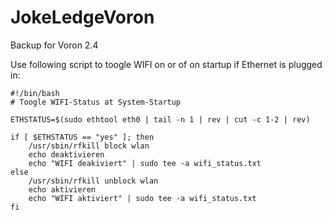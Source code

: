 # JokeLedgeVoron
Backup for Voron 2.4

Use following script to toogle WIFI on or of on startup if Ethernet is plugged in:

```
#!/bin/bash
# Toogle WIFI-Status at System-Startup

ETHSTATUS=$(sudo ethtool eth0 | tail -n 1 | rev | cut -c 1-2 | rev)

if [ $ETHSTATUS == "yes" ]; then
    /usr/sbin/rfkill block wlan
    echo deaktivieren
    echo "WIFI deakiviert" | sudo tee -a wifi_status.txt
else
    /usr/sbin/rfkill unblock wlan
    echo aktivieren
    echo "WIFI aktiviert" | sudo tee -a wifi_status.txt
fi
```
